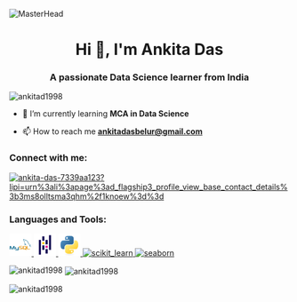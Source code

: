 ![MasterHead](https://image.shutterstock.com/image-vector/data-science-banner-web-icon-260nw-1567366987.jpg)
<h1 align="center">Hi 👋, I'm Ankita Das</h1>
<h3 align="center">A passionate Data Science learner from India</h3>

<p align="left"> <img src="https://komarev.com/ghpvc/?username=ankitad1998&label=Profile%20views&color=0e75b6&style=flat" alt="ankitad1998" /> </p>

- 🌱 I’m currently learning **MCA in Data Science**

- 📫 How to reach me **ankitadasbelur@gmail.com**

<h3 align="left">Connect with me:</h3>
<p align="left">
<a href="https://linkedin.com/in/ankita-das-7339aa123?lipi=urn%3ali%3apage%3ad_flagship3_profile_view_base_contact_details%3b3ms8olltsma3qhm%2f1knoew%3d%3d" target="blank"><img align="center" src="https://raw.githubusercontent.com/rahuldkjain/github-profile-readme-generator/master/src/images/icons/Social/linked-in-alt.svg" alt="ankita-das-7339aa123?lipi=urn%3ali%3apage%3ad_flagship3_profile_view_base_contact_details%3b3ms8olltsma3qhm%2f1knoew%3d%3d" height="30" width="40" /></a>
</p>

<h3 align="left">Languages and Tools:</h3>
<p align="left"> <a href="https://www.mysql.com/" target="_blank" rel="noreferrer"> <img src="https://raw.githubusercontent.com/devicons/devicon/master/icons/mysql/mysql-original-wordmark.svg" alt="mysql" width="40" height="40"/> </a> <a href="https://pandas.pydata.org/" target="_blank" rel="noreferrer"> <img src="https://raw.githubusercontent.com/devicons/devicon/2ae2a900d2f041da66e950e4d48052658d850630/icons/pandas/pandas-original.svg" alt="pandas" width="40" height="40"/> </a> <a href="https://www.python.org" target="_blank" rel="noreferrer"> <img src="https://raw.githubusercontent.com/devicons/devicon/master/icons/python/python-original.svg" alt="python" width="40" height="40"/> </a> <a href="https://scikit-learn.org/" target="_blank" rel="noreferrer"> <img src="https://upload.wikimedia.org/wikipedia/commons/0/05/Scikit_learn_logo_small.svg" alt="scikit_learn" width="40" height="40"/> </a> <a href="https://seaborn.pydata.org/" target="_blank" rel="noreferrer"> <img src="https://seaborn.pydata.org/_images/logo-mark-lightbg.svg" alt="seaborn" width="40" height="40"/> </a> </p>

<p><img align="left" src="https://github-readme-stats.vercel.app/api/top-langs?username=ankitad1998&show_icons=true&locale=en&layout=compact" alt="ankitad1998" /></p>

<p>&nbsp;<img align="center" src="https://github-readme-stats.vercel.app/api?username=ankitad1998&show_icons=true&locale=en" alt="ankitad1998" /></p>

<p><img align="center" src="https://github-readme-streak-stats.herokuapp.com/?user=ankitad1998&" alt="ankitad1998" /></p>
